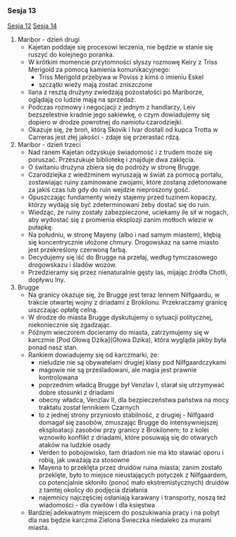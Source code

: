 ### Sesja 13
[Sesja 12](#sesja-12) [Sesja 14](#sesja-14)
1. Maribor - dzień drugi
    - Kajetan poddaje się procesowi leczenia, nie będzie w stanie się ruszyć do kolejnego poranka.
    - W krótkim momencie przytomności słyszy rozmowę Keiry z Triss Merigold za pomocą kamienia komunikacyjnego:
        - Triss Merigold przebywa w Poviss z kimś o imieniu Eskel
        - szczątki wieży mają zostać zniszczone
    - Ilana z resztą drużyny zwiedzają pozostałości po Mariborze, oglądają co ludzie mają na sprzedaż.
    - Podczas rozmowy i negocjacji z jednym z handlarzy, Leiv bezszelestnie kradnie jego sakiewkę, o czym dowiadujemy się dopiero w drodze powrotnej do namiotu czarodziejki.
    - Okazuje się, że broń, którą Skovik i Ivar dostali od kupca Trotta w Carreras jest złej jakości - zdaje się przerastać rdzą.
2. Maribor - dzień trzeci
    - Nad ranem Kajetan odzyskuje świadomość i z trudem może się poruszać. Przeszukuje bibliotekę i znajduje dwa zaklęcia.
    - O świtaniu drużyna zbiera się do podróży w stronę Brugge.
    - Czarodziejka z wiedźminem wyruszają w świat za pomocą portalu, zostawiając ruiny zaminowane zwojami, które zostaną zdetonowane za jakiś czas lub gdy do ruin wejdzie nieproszony gość.
    - Opuszczając fundamenty wieży stajemy przed tuzinem kopaczy, którzy wydają się być zdeterminowani żeby dostać się do ruin.
    - Wiedząc, że ruiny zostały zabezpieczone, uciekamy ile sił w nogach, aby wydostać się z promienia eksplozji zanim motłoch wlezie w pułapkę.
    - Na południu, w stronę Mayeny (albo i nad samym miastem), kłębią się koncentrycznie ułożone chmury. Drogowskaz na same miasto jest przekreślony czerwoną farbą.
    - Decydujemy się iść do Brugge na przełaj, według tymczasowego drogowskazu i śladów wozów.
    - Przedzieramy się przez nienaturalnie gęsty las, mijając źródła Chotli, dopływu Iny.
3. Brugge
    - Na granicy okazuje się, że Brugge jest teraz lennem Nilfgaardu, w trakcie otwartej wojny z driadami z Brokilonu. Przekraczamy granicę uiszczając opłatę celną.
    - W drodze do miasta Brugge dyskutujemy o sytuacji politycznej, niekoniecznie się zgadzając.
    - Późnym wieczorem docieramy do miasta, zatrzymujemy się w karczmie [Pod Głową Dzika](Głowa Dzika), która wygląda jakby była ponad nasz stan.
    - Rankiem dowiadujemy się od karczmarki, że:
        - nieludzie nie są obywatelami drugiej klasy pod Nilfgaardczykami
        - magowie nie są prześladowani, ale magia jest prawnie kontrolowana
        - poprzednim władcą Brugge był Venzlav I, starał się utrzymywać dobre stosunki z driadami
        - obecny władca, Venzlav II, dla bezpieczeństwa państwa na mocy traktatu został lennikiem Czarnych
        - to z jednej strony przyniosło stabilność, z drugiej - Nilfgaard domagał się zasobów, zmuszając Brugge do intensywniejszej eksploatacji zasobów przy granicy z Brokilonem; to z kolei wznowiło konflikt z driadami, które posuwają się do otwarych ataków na ludzkie osady
        - Verden to pobojowisko, tam driadom nie ma kto stawiać oporu i robią, jak uważają za stosowne
        - Mayena to przeklęta przez druidów ruina miasta; zanim zostało przeklęte, było to miejsce nieustających potyczek z Nilfgaardem, co potencjalnie skłoniło (ponoć mało ekstremistycznych) druidów z tamtej okolicy do podjęcia działania
        - najemnicy najczęściej osłaniają karawany i transporty, noszą też wiadomości - dla cywilów i dla księstwa
    - Bardziej adekwatnym miejscem do poszukiwania pracy i na pobyt dla nas będzie karczma Zielona Świeczka niedaleko za murami miasta.